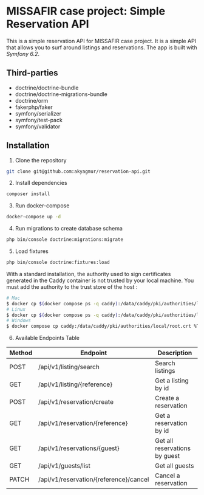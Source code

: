 # MISSAFIR case project: Simple Reservation API

This is a simple reservation API for MISSAFIR case project. It is a simple API that allows you to surf around listings and reservations. 
The app is built with *Symfony 6.2*.

## Third-parties
- doctrine/doctrine-bundle
- doctrine/doctrine-migrations-bundle
- doctrine/orm
- fakerphp/faker
- symfony/serializer
- symfony/test-pack
- symfony/validator

## Installation

1. Clone the repository

```bash
git clone git@github.com:akyagmur/reservation-api.git
```

2. Install dependencies

```bash
composer install
```

3. Run docker-compose

```bash
docker-compose up -d
```

4. Run migrations to create database schema

```bash
php bin/console doctrine:migrations:migrate
```

5. Load fixtures

```bash
php bin/console doctrine:fixtures:load
```

With a standard installation, the authority used to sign certificates generated in the Caddy container is not trusted by your local machine. You must add the authority to the trust store of the host :

```bash
# Mac
$ docker cp $(docker compose ps -q caddy):/data/caddy/pki/authorities/local/root.crt /tmp/root.crt && sudo security add-trusted-cert -d -r trustRoot -k /Library/Keychains/System.keychain /tmp/root.crt
# Linux
$ docker cp $(docker compose ps -q caddy):/data/caddy/pki/authorities/local/root.crt /usr/local/share/ca-certificates/root.crt && sudo update-ca-certificates
# Windows
$ docker compose cp caddy:/data/caddy/pki/authorities/local/root.crt %TEMP%/root.crt && certutil -addstore -f "ROOT" %TEMP%/root.crt
```

6. Available Endpoints Table

| Method | Endpoint | Description |
| ------ | ------ | ------ |
| POST | /api/v1/listing/search | Search listings |
| GET | /api/v1/listing/{reference} | Get a listing by id |
| POST | /api/v1/reservation/create | Create a reservation |
| GET | /api/v1/reservation/{reference} | Get a reservation by id |
| GET | /api/v1/reservations/{guest} | Get all reservations by guest |
| GET | /api/v1/guests/list | Get all guests |
| PATCH | /api/v1/reservation/{reference}/cancel | Cancel a reservation |